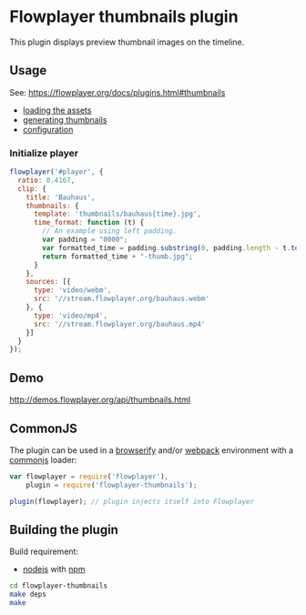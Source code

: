 # Flowplayer thumbnails plugin

This plugin displays preview thumbnail images on the timeline.

## Usage

See: https://flowplayer.org/docs/plugins.html#thumbnails

- [loading the assets](https://flowplayer.org/docs/plugins.html#thumbnails-assets)
- [generating thumbnails](https://flowplayer.org/docs/plugins.html#generating-thumbnails)
- [configuration](https://flowplayer.org/docs/plugins.html#thumbnails-configuration)


### Initialize player

```js
flowplayer('#player', {
  ratio: 0.4167,
  clip: {
    title: 'Bauhaus',
    thumbnails: {
      template: 'thumbnails/bauhaus{time}.jpg',
      time_format: function (t) {
        // An example using left padding.
        var padding = "0000";
        var formatted_time = padding.substring(0, padding.length - t.toString().length) + t;
        return formatted_time + "-thumb.jpg";
      }
    },
    sources: [{
      type: 'video/webm',
      src: '//stream.flowplayer.org/bauhaus.webm'
    }, {
      type: 'video/mp4',
      src: '//stream.flowplayer.org/bauhaus.mp4'
    }]
  }
});
```

## Demo

http://demos.flowplayer.org/api/thumbnails.html

## CommonJS

The plugin can be used in a [browserify](http://browserify.org) and/or
[webpack](https://webpack.github.io/) environment with a
[commonjs](http://requirejs.org/docs/commonjs.html) loader:

```js
var flowplayer = require('flowplayer'),
    plugin = require('flowplayer-thumbnails');

plugin(flowplayer); // plugin injects itself into Flowplayer
```

## Building the plugin

Build requirement:

- [nodejs](https://nodejs.org) with [npm](https://www.npmjs.com)

```sh
cd flowplayer-thumbnails
make deps
make
```
